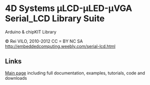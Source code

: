 
# 4D Systems μLCD-μLED-μVGA Serial_LCD Library Suite
Arduino & chipKIT Library

© Rei VILO, 2010-2012
CC = BY NC SA
http://embeddedcomputing.weebly.com/serial-lcd.html

## Links
[Main page](http://embeddedcomputing.weebly.com/serial-lcd.html)
including full documentation, examples, tutorials, code and downloads

